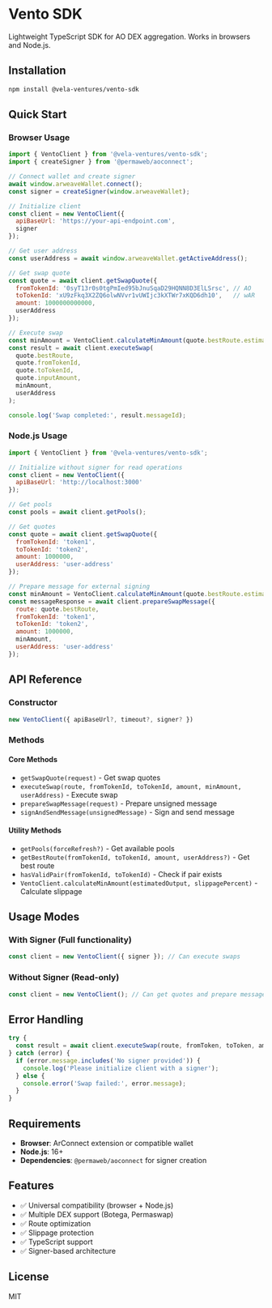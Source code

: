 # Vento SDK

Lightweight TypeScript SDK for AO DEX aggregation. Works in browsers and Node.js.

## Installation

```bash
npm install @vela-ventures/vento-sdk
```

## Quick Start

### Browser Usage

```javascript
import { VentoClient } from '@vela-ventures/vento-sdk';
import { createSigner } from '@permaweb/aoconnect';

// Connect wallet and create signer
await window.arweaveWallet.connect();
const signer = createSigner(window.arweaveWallet);

// Initialize client
const client = new VentoClient({
  apiBaseUrl: 'https://your-api-endpoint.com',
  signer
});

// Get user address
const userAddress = await window.arweaveWallet.getActiveAddress();

// Get swap quote
const quote = await client.getSwapQuote({
  fromTokenId: '0syT13r0s0tgPmIed95bJnuSqaD29HQNN8D3ElLSrsc', // AO
  toTokenId: 'xU9zFkq3X2ZQ6olwNVvr1vUWIjc3kXTWr7xKQD6dh10',   // wAR
  amount: 1000000000000,
  userAddress
});

// Execute swap
const minAmount = VentoClient.calculateMinAmount(quote.bestRoute.estimatedOutput, 1);
const result = await client.executeSwap(
  quote.bestRoute,
  quote.fromTokenId,
  quote.toTokenId,
  quote.inputAmount,
  minAmount,
  userAddress
);

console.log('Swap completed:', result.messageId);
```

### Node.js Usage

```javascript
import { VentoClient } from '@vela-ventures/vento-sdk';

// Initialize without signer for read operations
const client = new VentoClient({
  apiBaseUrl: 'http://localhost:3000'
});

// Get pools
const pools = await client.getPools();

// Get quotes
const quote = await client.getSwapQuote({
  fromTokenId: 'token1',
  toTokenId: 'token2',
  amount: 1000000,
  userAddress: 'user-address'
});

// Prepare message for external signing
const minAmount = VentoClient.calculateMinAmount(quote.bestRoute.estimatedOutput, 1);
const messageResponse = await client.prepareSwapMessage({
  route: quote.bestRoute,
  fromTokenId: 'token1',
  toTokenId: 'token2',
  amount: 1000000,
  minAmount,
  userAddress: 'user-address'
});
```

## API Reference

### Constructor

```javascript
new VentoClient({ apiBaseUrl?, timeout?, signer? })
```

### Methods

#### Core Methods
- `getSwapQuote(request)` - Get swap quotes
- `executeSwap(route, fromTokenId, toTokenId, amount, minAmount, userAddress)` - Execute swap
- `prepareSwapMessage(request)` - Prepare unsigned message
- `signAndSendMessage(unsignedMessage)` - Sign and send message

#### Utility Methods
- `getPools(forceRefresh?)` - Get available pools
- `getBestRoute(fromTokenId, toTokenId, amount, userAddress?)` - Get best route
- `hasValidPair(fromTokenId, toTokenId)` - Check if pair exists
- `VentoClient.calculateMinAmount(estimatedOutput, slippagePercent)` - Calculate slippage

## Usage Modes

### With Signer (Full functionality)
```javascript
const client = new VentoClient({ signer }); // Can execute swaps
```

### Without Signer (Read-only)
```javascript
const client = new VentoClient(); // Can get quotes and prepare messages
```

## Error Handling

```javascript
try {
  const result = await client.executeSwap(route, fromToken, toToken, amount, minAmount, userAddress);
} catch (error) {
  if (error.message.includes('No signer provided')) {
    console.log('Please initialize client with a signer');
  } else {
    console.error('Swap failed:', error.message);
  }
}
```

## Requirements

- **Browser**: ArConnect extension or compatible wallet
- **Node.js**: 16+
- **Dependencies**: `@permaweb/aoconnect` for signer creation

## Features

- ✅ Universal compatibility (browser + Node.js)
- ✅ Multiple DEX support (Botega, Permaswap)
- ✅ Route optimization
- ✅ Slippage protection
- ✅ TypeScript support
- ✅ Signer-based architecture

## License

MIT 